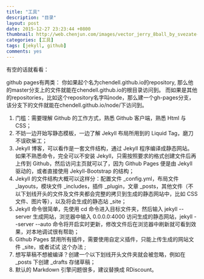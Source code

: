 ```yaml
---
title: "工具"
description: "目录"
layout: post
date: 2015-12-27 23:23:44 +0800
thumbnail: http://web.chenjun.com/images/vector_jerry_8ball_by_svezate-d6lzyyh.png
categories: [工具]
tags: [jekyll, github]
comments: yes
---
```

有空的话就看看：

github pages有两类：
你如果起个名为chendell.github.io的repository, 那么他的master分支上的文件就能在chendell.github.io的根目录访问到。
而如果是其他的repositories，比如这个repository名字叫node，那么建一个gh-pages分支，该分支下的文件就能在chendell.github.io/node/下访问到。

1. 门槛：需要理解 Github 的工作方式，熟悉 Github 客户端，熟悉 Html 与 CSS；
2. 不妨一边开始写静态模板，一边了解 Jekyll 布局所用到的 Liquid Tag，磨刀不误砍柴工；
3. Jekyll 博客，可以看作是一套文件结构，通过 Jekyll 程序编译成静态网站。如果不熟悉命令，完全可以不安装 Jekyll，只需按照要求的格式创建文件后再上传到 Github，然后访问主页就可以了，因为 Github Pages 便是由 Jekyll 驱动的，或者直接使用 Jekyll-Bootstrap 的结构；
4. Jekyll 的文件结构大概可以这样分：配置文件 _config.yml，布局文件 _layouts，模块文件 _includes，插件 _plugin，文章 _posts，其他文件（不以下划线开头的文件及文件夹都会完整的拷贝到生成的静态网站中，比如 CSS 文件、图片等），以及将会生成的静态站 _site；
5. Jekyll 命令很简单，先使用 cd 命令进入目标文件夹，然后输入 jekyll --server 生成网站，浏览器中输入 0.0.0.0:4000 访问生成的静态网站，jekyll --server --auto 命令将开启实时更新，修改文件后在浏览器中刷新就可看到效果，对本地调试很有帮助；
6. Github Pages 禁用所有插件，需要使用自定义插件，只能上传生成的网站文件 _site，或者试试 这个办法 ;
7. 想写草稿不想被编译？创建一个以下划线开头文件夹就会被忽略，例如在 _posts 下创建 _drafts 存储草稿；
8. 默认的 Markdown 引擎问题很多，建议替换成 RDiscount。